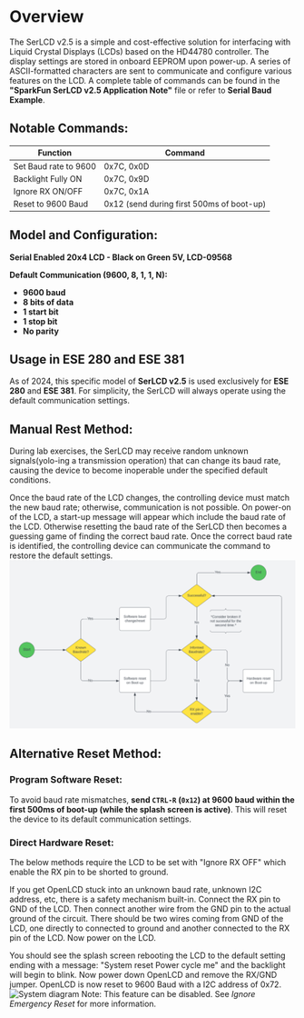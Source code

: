 

# Overview

The SerLCD v2.5 is a simple and cost-effective solution for interfacing with Liquid Crystal Displays (LCDs) based on the HD44780 controller. The display settings are stored in onboard EEPROM upon power-up. A series of ASCII-formatted characters are sent to communicate and configure various features on the LCD. A complete table of commands can be found in the **"SparkFun SerLCD v2.5 Application Note"** file or refer to **Serial Baud Example**.

## Notable Commands:

| Function               | Command |
|------------------------|---------|
| Set Baud rate to 9600  | 0x7C, 0x0D |
| Backlight Fully ON     | 0x7C, 0x9D |
| Ignore RX ON/OFF       | 0x7C, 0x1A |
| Reset to 9600 Baud     | 0x12 (send during first 500ms of boot-up) |

## Model and Configuration:
**Serial Enabled 20x4 LCD - Black on Green 5V, LCD-09568**



**Default Communication (9600, 8, 1, 1, N):**

- **9600 baud**
- **8 bits of data**
- **1 start bit**
- **1 stop bit**
- **No parity**



## Usage in ESE 280 and ESE 381

As of 2024, this specific model of **SerLCD v2.5** is used exclusively for **ESE 280** and **ESE 381**. For simplicity, the SerLCD will always operate using the default communication settings.

## Manual Rest Method:
During lab exercises, the SerLCD may receive random unknown signals(yolo-ing a transmission operation) that can change its baud rate, causing the device to become inoperable under the specified default conditions. 

Once the baud rate of the LCD changes, the controlling device must match the new baud rate; otherwise, communication is not possible. On power-on of the LCD, a start-up message will appear which include the baud rate of the LCD. Otherwise resetting the baud rate of the SerLCD then becomes a guessing game of finding the correct baud rate. Once the correct baud rate is identified, the controlling device can communicate the command to restore the default settings. 
![System diagram](./image/flow_chart.png)
## Alternative Reset Method:
### Program Software Reset:
To avoid baud rate mismatches, **send `CTRL-R` (`0x12`) at 9600 baud within the first 500ms of boot-up (while the splash screen is active)**. This will reset the device to its default communication settings.

### Direct Hardware Reset: 
The below methods require the LCD to be set with "Ignore RX OFF" which enable the RX pin to be shorted to ground. 

If you get OpenLCD stuck into an unknown baud rate, unknown I2C address, etc, there is a safety mechanism built-in. Connect the RX pin to GND of the LCD. Then connect another wire from the GND pin to the actual ground of the circuit. There should be two wires coming from GND of the LCD, one directly to connected to ground and another connected to the RX pin of the LCD. Now power on the LCD. 

You should see the splash screen rebooting the LCD to the default setting ending with a message: "System reset Power cycle me" and the backlight will begin to blink. Now power down OpenLCD and remove the RX/GND jumper. OpenLCD is now reset to 9600 Baud with a I2C address of 0x72. 
![System diagram](./image/reseted.png)
Note: This feature can be disabled. See *Ignore Emergency Reset* for more information.




